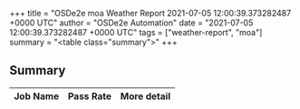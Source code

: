 +++
title = "OSDe2e moa Weather Report 2021-07-05 12:00:39.373282487 +0000 UTC"
author = "OSDe2e Automation"
date = "2021-07-05 12:00:39.373282487 +0000 UTC"
tags = ["weather-report", "moa"]
summary = "<table class=\"summary\"></table>"
+++
## Summary

| Job Name | Pass Rate | More detail |
|----------|-----------|-------------|




